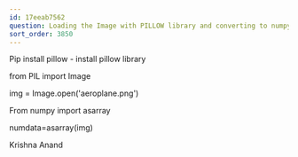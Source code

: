 ```yaml
---
id: 17eeab7562
question: Loading the Image with PILLOW library and converting to numpy array
sort_order: 3850
---
```


Pip install pillow - install pillow library

from PIL import Image

img = Image.open('aeroplane.png')

From numpy import asarray

numdata=asarray(img)

Krishna Anand

